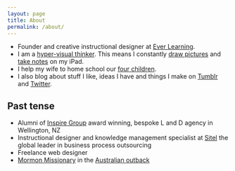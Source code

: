 ```yaml
---
layout: page
title: About
permalink: /about/
---
```




<div class="posts">
<ul>
<li>Founder and creative instructional designer at <a href="http://everlearning.com.au">Ever Learning</a>.</li>
<li>I am a <a href="http://en.wikipedia.org/wiki/Visual_thinking" target="_blank">hyper-visual thinker</a>. This means I constantly <a href="https://www.behance.net/blairrorani" target="_blanks">draw pictures</a> and <a href="http://pinterest.com/everlearningnow" target="_blank">take notes</a> on my iPad.</li>
<li>I help my wife to home school our <a href="https://dl.dropboxusercontent.com/u/9514661/rorani-family-2014.jpg" target="_blank">four children</a>.</li>
<li>I also blog about stuff I like, ideas I have and things I make on <a href="http://blairrorani.tumblr.com">Tumblr</a> and <a href="http://twitter.com/blairrorani">Twitter</a>.</li>

</ul>

<h2>Past tense</h2>
<ul><li>Alumni of <a href="http://inspiregroup.co.nz" target="_blank">Inspire Group</a> award winning, bespoke L and D agency in Wellington, NZ</li>
<li>Instructional designer and knowledge management specialist at <a href="http://sitel.com" target="_blank">Sitel</a> the global leader in business process outsourcing</li>
<li>Freelance web designer</li>
<li><a href="http://www.mormon.org/me/1g1y" target="_blank">Mormon Missionary</a> in the <a href="http://instagram.com/p/t14FAXo9ot/" target="_blank">Australian outback</a></li>
</ul>

</div>
